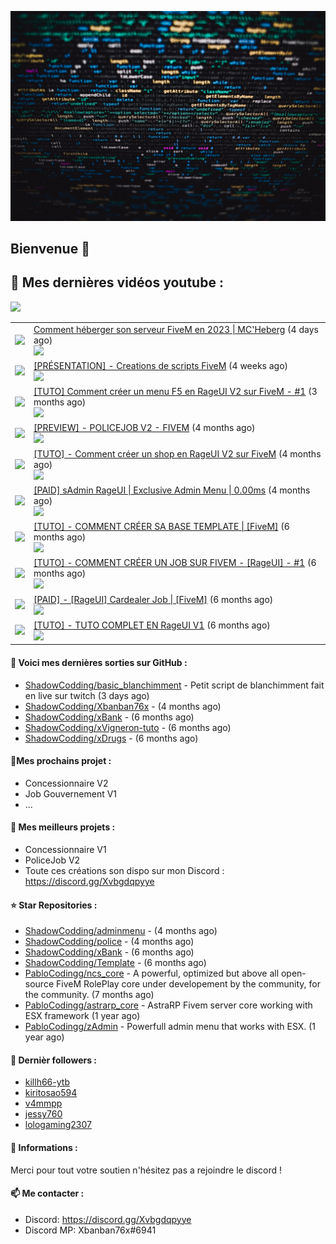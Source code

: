 ![Header](images/header.jpg)

## Bienvenue 👋


## 📜 Mes dernières vidéos youtube :
<img src="https://img.shields.io/youtube/channel/subscribers/UCOkBH5i1t1hO4Tcu4aP-1KQ?style=for-the-badge"></img>
<table>

<tr>
<td><img src="https://img.youtube.com/vi/hF7i2YRCiVI/default.jpg"></img></td>
<td>
<a href="https://www.youtube.com/watch?v=hF7i2YRCiVI">Comment héberger son serveur FiveM en 2023 | MC&#39;Heberg</a> (4 days ago) <br/>
<img src="https://img.shields.io/youtube/views/hF7i2YRCiVI?style=flat-square"> </img> 
</td>
</tr>
<tr>
<td><img src="https://img.youtube.com/vi/LVp681IrveY/default.jpg"></img></td>
<td>
<a href="https://www.youtube.com/watch?v=LVp681IrveY">[PRÉSENTATION] - Creations de scripts FiveM</a> (4 weeks ago) <br/>
<img src="https://img.shields.io/youtube/views/LVp681IrveY?style=flat-square"> </img> 
</td>
</tr>
<tr>
<td><img src="https://img.youtube.com/vi/MGvWxraucy0/default.jpg"></img></td>
<td>
<a href="https://www.youtube.com/watch?v=MGvWxraucy0">[TUTO] Comment créer un menu F5 en RageUI V2 sur FiveM - #1</a> (3 months ago) <br/>
<img src="https://img.shields.io/youtube/views/MGvWxraucy0?style=flat-square"> </img> 
</td>
</tr>
<tr>
<td><img src="https://img.youtube.com/vi/k2ovE8A9acs/default.jpg"></img></td>
<td>
<a href="https://www.youtube.com/watch?v=k2ovE8A9acs">[PREVIEW] - POLICEJOB V2 - FIVEM</a> (4 months ago) <br/>
<img src="https://img.shields.io/youtube/views/k2ovE8A9acs?style=flat-square"> </img> 
</td>
</tr>
<tr>
<td><img src="https://img.youtube.com/vi/0TwHOPcpwgw/default.jpg"></img></td>
<td>
<a href="https://www.youtube.com/watch?v=0TwHOPcpwgw">[TUTO] - Comment créer un shop en RageUI V2 sur FiveM</a> (4 months ago) <br/>
<img src="https://img.shields.io/youtube/views/0TwHOPcpwgw?style=flat-square"> </img> 
</td>
</tr>
<tr>
<td><img src="https://img.youtube.com/vi/e3mnQGbFKQo/default.jpg"></img></td>
<td>
<a href="https://www.youtube.com/watch?v=e3mnQGbFKQo">[PAID] sAdmin RageUI | Exclusive Admin Menu | 0.00ms</a> (4 months ago) <br/>
<img src="https://img.shields.io/youtube/views/e3mnQGbFKQo?style=flat-square"> </img> 
</td>
</tr>
<tr>
<td><img src="https://img.youtube.com/vi/9qi8BX7p8tY/default.jpg"></img></td>
<td>
<a href="https://www.youtube.com/watch?v=9qi8BX7p8tY">[TUTO] - COMMENT CRÉER SA BASE TEMPLATE | [FiveM]</a> (6 months ago) <br/>
<img src="https://img.shields.io/youtube/views/9qi8BX7p8tY?style=flat-square"> </img> 
</td>
</tr>
<tr>
<td><img src="https://img.youtube.com/vi/lmLtCkwaZZg/default.jpg"></img></td>
<td>
<a href="https://www.youtube.com/watch?v=lmLtCkwaZZg">[TUTO] - COMMENT CRÉER UN JOB SUR  FIVEM - [RageUI] - #1</a> (6 months ago) <br/>
<img src="https://img.shields.io/youtube/views/lmLtCkwaZZg?style=flat-square"> </img> 
</td>
</tr>
<tr>
<td><img src="https://img.youtube.com/vi/aSDazkA2mwE/default.jpg"></img></td>
<td>
<a href="https://www.youtube.com/watch?v=aSDazkA2mwE">[PAID] - [RageUI] Cardealer Job | [FiveM]</a> (6 months ago) <br/>
<img src="https://img.shields.io/youtube/views/aSDazkA2mwE?style=flat-square"> </img> 
</td>
</tr>
<tr>
<td><img src="https://img.youtube.com/vi/CeLDYC6ihUI/default.jpg"></img></td>
<td>
<a href="https://www.youtube.com/watch?v=CeLDYC6ihUI">[TUTO] - TUTO COMPLET EN RageUI V1</a> (6 months ago) <br/>
<img src="https://img.shields.io/youtube/views/CeLDYC6ihUI?style=flat-square"> </img> 
</td>
</tr>
</table>

#### 👷 Voici mes dernières sorties sur GitHub :

- [ShadowCodding/basic_blanchimment](https://github.com/ShadowCodding/basic_blanchimment) - Petit script de blanchimment fait en live sur twitch (3 days ago)
- [ShadowCodding/Xbanban76x](https://github.com/ShadowCodding/Xbanban76x) -  (4 months ago)
- [ShadowCodding/xBank](https://github.com/ShadowCodding/xBank) -  (6 months ago)
- [ShadowCodding/xVigneron-tuto](https://github.com/ShadowCodding/xVigneron-tuto) -  (6 months ago)
- [ShadowCodding/xDrugs](https://github.com/ShadowCodding/xDrugs) -  (6 months ago)

#### 🌱Mes prochains projet :
- Concessionnaire V2
- Job Gouvernement V1
- ...

#### 🔨 Mes meilleurs projets :
- Concessionnaire V1
- PoliceJob V2
- Toute ces créations son dispo sur mon Discord : https://discord.gg/Xvbgdqpyye

#### ⭐ Star Repositories :

- [ShadowCodding/adminmenu](https://github.com/ShadowCodding/adminmenu) -  (4 months ago)
- [ShadowCodding/police](https://github.com/ShadowCodding/police) -  (4 months ago)
- [ShadowCodding/xBank](https://github.com/ShadowCodding/xBank) -  (6 months ago)
- [ShadowCodding/Template](https://github.com/ShadowCodding/Template) -  (6 months ago)
- [PabloCodingg/ncs_core](https://github.com/PabloCodingg/ncs_core) - A powerful, optimized but above all open-source FiveM RolePlay core under developement by the community, for the community. (7 months ago)
- [PabloCodingg/astrarp_core](https://github.com/PabloCodingg/astrarp_core) - AstraRP Fivem server core working with ESX framework (1 year ago)
- [PabloCodingg/zAdmin](https://github.com/PabloCodingg/zAdmin) - Powerfull admin menu that works with ESX. (1 year ago)

#### 👯 Dernièr followers :

- [killh66-ytb](https://github.com/killh66-ytb)
- [kiritosao594](https://github.com/kiritosao594)
- [v4mmpp](https://github.com/v4mmpp)
- [jessy760](https://github.com/jessy760)
- [lologaming2307](https://github.com/lologaming2307)

#### 💬 Informations :

Merci pour tout votre soutien n'hésitez pas a rejoindre le discord !

#### 📫 Me contacter : 

- Discord: https://discord.gg/Xvbgdqpyye
- Discord MP: Xbanban76x#6941
